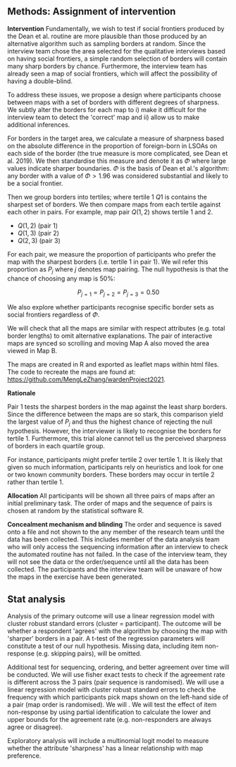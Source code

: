 ## Methods: Assignment of intervention

**Intervention**
Fundamentally, we wish to test if social frontiers produced by the Dean et al. routine are more plausible than those produced by an alternative algorithm such as sampling borders at random. Since the interview team chose the area selected for the qualitative interviews based on having social frontiers, a simple random selection of borders will contain many sharp borders by chance. Furthermore, the interview team has already seen a map of social frontiers, which will affect the possibility of having a double-blind.

To address these issues, we propose a design where participants choose between maps with a set of borders with different degrees of sharpness. We subtly alter the borders for each map to i) make it difficult for the interview team to detect the 'correct' map and ii) allow us to make additional inferences.

For borders in the target area, we calculate a measure of sharpness based on the absolute difference in the proportion of foreign-born in LSOAs on each side of the border (the true measure is more complicated, see Dean et al. 2019). We then standardise this measure and denote it as $\Phi$ where large values indicate sharper boundaries. $\Phi$ is the basis of Dean et al.'s algorithm: any border with a value of $\Phi > 1.96$ was considered substantial and likely to be a social frontier.

Then we group borders into tertiles; where tertile 1 $Q1$ is contains the sharpest set of borders. We then compare maps from each tertile against each other in pairs. For example, map pair $Q(1, 2)$ shows tertile 1 and 2.

- $Q(1, 2)$ (pair 1)
- $Q(1, 3)$ (pair 2)
- $Q(2, 3)$ (pair 3)


For each pair, we measure the proportion of participants who prefer the map with the sharpest borders (i.e. tertile 1 in pair 1). We wil refer this proportion as $P_j$ where $j$ denotes map pairing. The null hypothesis is that the chance of choosing any map is 50%:

$$P_{j=1} = P_{j=2} = P_{j=3} = 0.50$$

We also explore whether participants recognise specific border sets as social frontiers regardless of $\Phi$.

We will check that all the maps are similar with respect attributes (e.g. total border lengths) to omit alternative explanations. The pair of interactive maps are synced so scrolling and moving Map A also moved the area viewed in Map B.

The maps are created in R and exported as leaflet maps within html files. The code to recreate the maps are found at: https://github.com/MengLeZhang/wardenProject2021.


**Rationale**

Pair 1 tests the sharpest borders in the map against the least sharp borders. Since the difference between the maps are so stark, this comparison yield the largest value of $P_j$ and thus the highest chance of rejecting the null hypothesis. However, the interviewer is likely to recognise the borders for tertile 1. Furthermore, this trial alone cannot tell us the perceived sharpness of borders in each quartile group.

For instance, participants might prefer tertile 2 over tertile 1. It is likely that given so much information, participants rely on heuristics and look for one or two known community borders. These borders may occur in tertile 2 rather than tertile 1.

**Allocation**
All participants will be shown all three pairs of maps after an initial preliminary task. The order of maps and the sequence of pairs is chosen at random by the statistical software R.

**Concealment mechanism and blinding**
The order and sequence is saved onto a file and not shown to the any member of the research team until the data has been collected. This includes member of the data analysis team who will only access the sequencing information after an interview to check the automated routine has not failed. In the case of the interview team, they will not see the data or the order/sequence until all the data has been collected.
The participants and the interview team will be unaware of how the maps in the exercise have been generated.

## Stat analysis

Analysis of the primary outcome will use a linear regression model with cluster robust standard errors (cluster = participant). The outcome will be whether a respondent 'agrees' with the algorithm by choosing the map with 'sharper' borders in a pair. A t-test of the regression parameters will constitute a test of our null hypothesis. Missing data, including item non-response (e.g. skipping pairs), will be omitted.

Additional test for sequencing, ordering, and better agreement over time will be conducted. We will use fisher exact tests to check if the agreement rate is different across the 3 pairs (pair sequence is randomised). We will use a linear regression model with cluster robust standard errors to check the frequency with which participants pick maps shown on the left-hand side of a pair (map order is randomised). We will . We will test the effect of item non-response by using partial identification to calculate the lower and upper bounds for the agreement rate (e.g. non-responders are always agree or disagree).


Exploratory analysis will include a multinomial logit model to measure whether the attribute 'sharpness' has a linear relationship with map preference.
